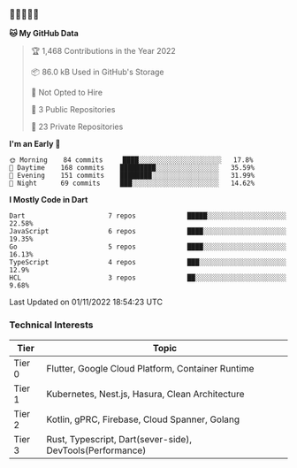 ### 🤯🤯🤯🤯🤯

<!--START_SECTION:waka-->
**🐱 My GitHub Data** 

> 🏆 1,468 Contributions in the Year 2022
 > 
> 📦 86.0 kB Used in GitHub's Storage 
 > 
> 🚫 Not Opted to Hire
 > 
> 📜 3 Public Repositories 
 > 
> 🔑 23 Private Repositories  
 > 
**I'm an Early 🐤** 

```text
🌞 Morning    84 commits     ████░░░░░░░░░░░░░░░░░░░░░   17.8% 
🌆 Daytime    168 commits    █████████░░░░░░░░░░░░░░░░   35.59% 
🌃 Evening    151 commits    ████████░░░░░░░░░░░░░░░░░   31.99% 
🌙 Night      69 commits     ███░░░░░░░░░░░░░░░░░░░░░░   14.62%

```


**I Mostly Code in Dart** 

```text
Dart                     7 repos             █████░░░░░░░░░░░░░░░░░░░░   22.58% 
JavaScript               6 repos             ████░░░░░░░░░░░░░░░░░░░░░   19.35% 
Go                       5 repos             ████░░░░░░░░░░░░░░░░░░░░░   16.13% 
TypeScript               4 repos             ███░░░░░░░░░░░░░░░░░░░░░░   12.9% 
HCL                      3 repos             ██░░░░░░░░░░░░░░░░░░░░░░░   9.68%

```



 Last Updated on 01/11/2022 18:54:23 UTC
<!--END_SECTION:waka-->

### Technical Interests

| Tier | Topic | 
| -------- | -------- |
| Tier 0 | Flutter, Google Cloud Platform, Container Runtime |
| Tier 1 | Kubernetes, Nest.js, Hasura, Clean Architecture |
| Tier 2 | Kotlin, gPRC, Firebase, Cloud Spanner, Golang | 
| Tier 3 | Rust, Typescript, Dart(sever-side), DevTools(Performance) |
